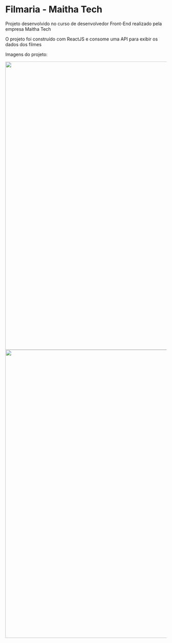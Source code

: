 <h1>Filmaria - Maitha Tech</h1>

<p>Projeto desenvolvido no curso de desenvolvedor Front-End realizado pela empresa Maitha Tech</p>

<p>O projeto foi construído com ReactJS e consome uma API para exibir os dados dos filmes</p>

<p>Imagens do projeto: </p>

<img src="https://user-images.githubusercontent.com/54873732/126024752-54633d94-0834-4aa7-9869-3eb1f1447bfe.png" width="900" >
<br>
<img src="https://user-images.githubusercontent.com/54873732/126024754-409d375c-8f73-4be2-9021-8a92e42b6e19.png" width="900" >

